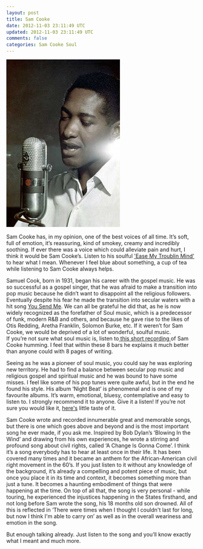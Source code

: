 ```yaml
---           
layout: post
title: Sam Cooke
date: 2012-11-03 23:11:49 UTC
updated: 2012-11-03 23:11:49 UTC
comments: false
categories: Sam Cooke Soul
---
```

![](/img/2Fwp-content2Fuploads2F20082F122Fsamcooke.jpg)

  
Sam Cooke has, in my opinion, one of the best voices of all time. It’s soft,
full of emotion, it’s reassuring, kind of smokey, creamy and incredibly
soothing. If ever there was a voice which could alleviate pain and hurt, I
think it would be Sam Cooke’s. Listen to his soulful ['Ease My Troublin
Mind'](http://www.youtube.com/watch?v=CCE7UNm0aDs) to hear what I mean.
Whenever I feel blue about something, a cup of tea while listening to Sam
Cooke always helps.  
  
Samuel Cook, born in 1931, began his career with the gospel music. He was so
successful as a gospel singer, that he was afraid to make a transition into
pop music because he didn’t want to disappoint all the religious followers.
Eventually despite his fear he made the transition into secular waters with a
hit song [You Send Me](http://www.youtube.com/watch?v=pX6QlnlMqjE). We can all
be grateful he did that, as he is now widely recognized as the forefather of
Soul music, which is a predecessor of funk, modern R&B and others, and because
he gave rise to the likes of Otis Redding, Aretha Franklin, Solomon Burke,
etc. If it weren’t for Sam Cooke, we would be deprived of a lot of wonderful,
soulful music.  
If you’re not sure what soul music is, listen to[ this short recording
](http://www.youtube.com/watch?v=aCTZM-dVk_E)of Sam Cooke humming. I feel that
within these 8 bars he explains it much better than anyone could with 8 pages
of writing.  
  
Seeing as he was a pioneer of soul music, you could say he was exploring new
territory. He had to find a balance between secular pop music and religious
gospel and spiritual music and he was bound to have some misses. I feel like
some of his pop tunes were quite awful, but in the end he found his style. His
album ‘Night Beat’ is phenomenal and is one of my favourite albums. It’s warm,
emotional, bluesy, contemplative and easy to listen to. I strongly recommend
it to anyone. Give it a listen! If you’re not sure you would like it,
[here's](http://www.youtube.com/watch?v=x58gDMjDbc8) little taste of it.  
  
Sam Cooke wrote and recorded innumerable great and memorable songs, but there
is one which goes above and beyond and is the most important song he ever
made, if you ask me. Inspired by Bob Dylan’s ‘Blowing In the Wind’ and drawing
from his own experiences, he wrote a stirring and profound song about civil
rights, called ‘A Change Is Gonna Come’. I think it’s a song everybody has to
hear at least once in their life. It has been covered many times and it became
an anthem for the African-American civil right movement in the 60’s. If you
just listen to it without any knowledge of the background, it’s already a
compelling and potent piece of music, but once you place it in its time and
context, it becomes something more than just a tune. It becomes a haunting
embodiment of things that were happening at the time. On top of all that, the
song is very personal \- while touring, he experienced the injustices
happening in the States firsthand, and not long before Sam wrote the song, his
18 months old son drowned. All of this is reflected in ‘There were times when
I thought I couldn't last for long, but now I think I'm able to carry on’ as
well as in the overall weariness and emotion in the song.  
  
But enough talking already. Just listen to the song and you’ll know exactly
what I meant and much more.  



